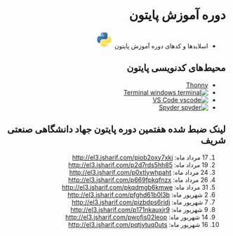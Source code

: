 <div dir="rtl">
  
#  دوره آموزش پایتون
- اسلایدها و کدهای دوره آموزش پایتون <a href="https://www.python.org/">
  <img src="https://github.com/devicons/devicon/blob/master/icons/python/python-original.svg" alt="python" width="40" height="40"/></a>

## محیط‌های کدنویسی پایتون
 
- <a target="_blank" href="https://upload.wikimedia.org/wikipedia/commons/e/e2/Thonny_logo.png" alt="thonny" width="40" height="40"> Thonny </a>
- <a target="_blank" href="https://docs.microsoft.com/en-us/windows/terminal/get-started">
  <img src="https://upload.wikimedia.org/wikipedia/commons/0/01/Windows_Terminal_Logo_256x256.png" alt="windows terminal" width="40" height="40"/> Terminal </a>
    <br/>
- <a target="_blank" href="https://code.visualstudio.com/">
  <img src="https://img.icons8.com/color/48/000000/visual-studio-code-2019.png" alt="vscode" width="40" height="40"/> VS Code </a>
    <br/>
- <a target="_blank" href="https://www.spyder-ide.org/">
  <img src="https://upload.wikimedia.org/wikipedia/commons/thumb/7/7e/Spyder_logo.svg/800px-Spyder_logo.svg.png" alt="spyder" width="40" height="40"> Spyder </a>
    


## لینک ضبط شده هفتمین دوره پایتون جهاد دانشگاهی صنعتی شریف

1. 17 مرداد ماه: http://el3.jsharif.com/piob2oxy7xkj
2. 19 مرداد ماه: http://el3.jsharif.com/p2d7rds5hh85
3. 24 مرداد ماه: http://el3.jsharif.com/p0xtlywhpaht
4. 26 مرداد ماه: http://el3.jsharif.com/p669fpkqfnzx
5. 31 مرداد ماه: http://el3.jsharif.com/pkqdmgb6kmwe
6. 2 شهریور ماه: http://el3.jsharif.com/pfghd61b0l3b
7. 7 شهریور ماه: http://el3.jsharif.com/pizbdps6ridj
8. 9 شهریور ماه: http://el3.jsharif.com/p171nkauxjr9
9. 14 شهریور ماه: http://el3.jsharif.com/pwofis02leop
10. 16 شهریور ماه: http://el3.jsharif.com/pqtjytuq0uts


</div>